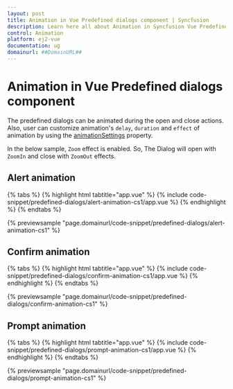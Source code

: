 ```yaml
---
layout: post
title: Animation in Vue Predefined dialogs component | Syncfusion
description: Learn here all about Animation in Syncfusion Vue Predefined dialogs component of Syncfusion Essential JS 2 and more.
control: Animation 
platform: ej2-vue
documentation: ug
domainurl: ##DomainURL##
---
```


# Animation in Vue Predefined dialogs component

The predefined dialogs can be animated during the open and close actions. Also, user can customize animation's `delay`, `duration` and `effect` of animation by using the [animationSettings](https://ej2.syncfusion.com/documentation/api/dialog/#animationsettings) property.

In the below sample, `Zoom` effect is enabled. So, The Dialog will open with `ZoomIn` and close with `ZoomOut` effects.

## Alert animation

{% tabs %}
{% highlight html tabtitle="app.vue" %}
{% include code-snippet/predefined-dialogs/alert-animation-cs1/app.vue %}
{% endhighlight %}
{% endtabs %}
        
{% previewsample "page.domainurl/code-snippet/predefined-dialogs/alert-animation-cs1" %}

## Confirm animation

{% tabs %}
{% highlight html tabtitle="app.vue" %}
{% include code-snippet/predefined-dialogs/confirm-animation-cs1/app.vue %}
{% endhighlight %}
{% endtabs %}
        
{% previewsample "page.domainurl/code-snippet/predefined-dialogs/confirm-animation-cs1" %}

## Prompt animation

{% tabs %}
{% highlight html tabtitle="app.vue" %}
{% include code-snippet/predefined-dialogs/prompt-animation-cs1/app.vue %}
{% endhighlight %}
{% endtabs %}
        
{% previewsample "page.domainurl/code-snippet/predefined-dialogs/prompt-animation-cs1" %}